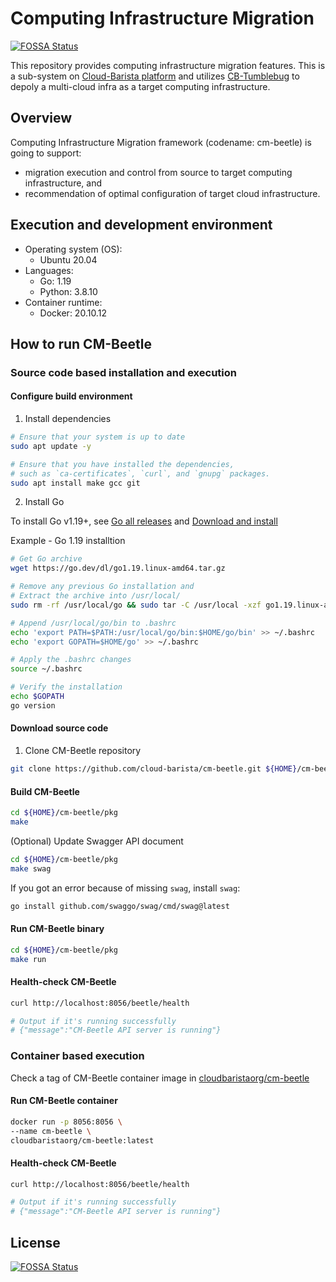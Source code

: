 # Computing Infrastructure Migration
[![FOSSA Status](https://app.fossa.com/api/projects/git%2Bgithub.com%2Fcloud-barista%2Fcm-beetle.svg?type=shield)](https://app.fossa.com/projects/git%2Bgithub.com%2Fcloud-barista%2Fcm-beetle?ref=badge_shield)


This repository provides computing infrastructure migration features.
This is a sub-system on [Cloud-Barista platform](https://github.com/cloud-barista/docs)
and utilizes [CB-Tumblebug](https://github.com/cloud-barista/cb-tumblebug)
to depoly a multi-cloud infra as a target computing infrastructure.


## Overview

Computing Infrastructure Migration framework (codename: cm-beetle) is going to support:
- migration execution and control from source to target computing infrastructure, and
- recommendation of optimal configuration of target cloud infrastructure.


## Execution and development environment

- Operating system (OS): 
    - Ubuntu 20.04
- Languages: 
    - Go: 1.19
    - Python: 3.8.10
- Container runtime:
    - Docker: 20.10.12


## How to run CM-Beetle

### Source code based installation and execution

#### Configure build environment

1. Install dependencies

```bash
# Ensure that your system is up to date
sudo apt update -y

# Ensure that you have installed the dependencies, 
# such as `ca-certificates`, `curl`, and `gnupg` packages.
sudo apt install make gcc git
```
2. Install Go

To install Go v1.19+, see [Go all releases](https://golang.org/dl/) and [Download and install](https://go.dev/doc/install)

Example - Go 1.19 installtion 

```bash
# Get Go archive
wget https://go.dev/dl/go1.19.linux-amd64.tar.gz

# Remove any previous Go installation and
# Extract the archive into /usr/local/
sudo rm -rf /usr/local/go && sudo tar -C /usr/local -xzf go1.19.linux-amd64.tar.gz

# Append /usr/local/go/bin to .bashrc
echo 'export PATH=$PATH:/usr/local/go/bin:$HOME/go/bin' >> ~/.bashrc
echo 'export GOPATH=$HOME/go' >> ~/.bashrc

# Apply the .bashrc changes
source ~/.bashrc

# Verify the installation
echo $GOPATH
go version
```

#### Download source code

1. Clone CM-Beetle repository

```bash
git clone https://github.com/cloud-barista/cm-beetle.git ${HOME}/cm-beetle
```

#### Build CM-Beetle

```bash
cd ${HOME}/cm-beetle/pkg
make
```

(Optional) Update Swagger API document
```bash
cd ${HOME}/cm-beetle/pkg
make swag
```

If you got an error because of missing `swag`, install `swag`:
```bash
go install github.com/swaggo/swag/cmd/swag@latest
```

#### Run CM-Beetle binary

```bash
cd ${HOME}/cm-beetle/pkg
make run
```

#### Health-check CM-Beetle

```bash
curl http://localhost:8056/beetle/health

# Output if it's running successfully
# {"message":"CM-Beetle API server is running"}
```


### Container based execution

Check a tag of CM-Beetle container image in [cloudbaristaorg/cm-beetle](https://hub.docker.com/r/cloudbaristaorg/cm-beetle/tags)

#### Run CM-Beetle container

```bash
docker run -p 8056:8056 \
--name cm-beetle \
cloudbaristaorg/cm-beetle:latest
```

#### Health-check CM-Beetle
```bash
curl http://localhost:8056/beetle/health

# Output if it's running successfully
# {"message":"CM-Beetle API server is running"}
```


## License
[![FOSSA Status](https://app.fossa.com/api/projects/git%2Bgithub.com%2Fcloud-barista%2Fcm-beetle.svg?type=large)](https://app.fossa.com/projects/git%2Bgithub.com%2Fcloud-barista%2Fcm-beetle?ref=badge_large)